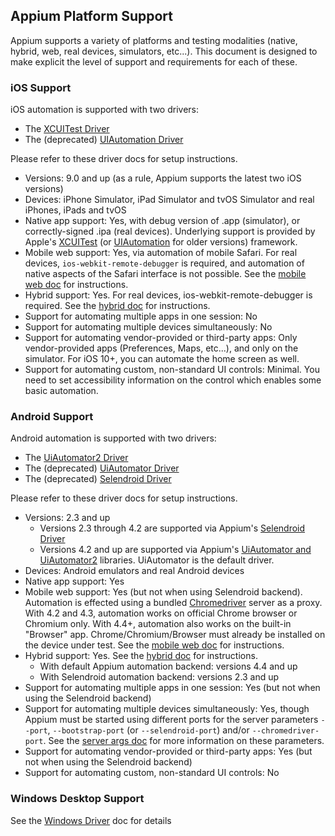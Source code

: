 ## Appium Platform Support

Appium supports a variety of platforms and testing modalities (native,
hybrid, web, real devices, simulators, etc...). This document is designed to
make explicit the level of support and requirements for each of these.

### iOS Support

iOS automation is supported with two drivers:

* The [XCUITest Driver](/docs/en/drivers/ios-xcuitest.md)
* The (deprecated) [UIAutomation Driver](/docs/en/drivers/ios-uiautomation.md)

Please refer to these driver docs for setup instructions.

* Versions: 9.0 and up (as a rule, Appium supports the latest two iOS versions)
* Devices: iPhone Simulator, iPad Simulator and tvOS Simulator and real iPhones, iPads and tvOS
* Native app support: Yes, with debug version of .app (simulator),
  or correctly-signed .ipa (real devices). Underlying support is provided by
  Apple's [XCUITest](https://developer.apple.com/reference/xctest) (or [UIAutomation](https://web.archive.org/web/20160904214108/https://developer.apple.com/library/ios/documentation/DeveloperTools/Reference/UIAutomationRef/) for older versions)
  framework.
* Mobile web support: Yes, via automation of mobile Safari. For real devices,
  `ios-webkit-remote-debugger` is required, and automation of native aspects of
  the Safari interface is not possible. See the [mobile web doc](/docs/en/writing-running-appium/web/mobile-web.md) for instructions.
* Hybrid support: Yes. For real devices, ios-webkit-remote-debugger is
  required. See the [hybrid doc](/docs/en/writing-running-appium/web/hybrid.md) for instructions.
* Support for automating multiple apps in one session: No
* Support for automating multiple devices simultaneously: No
* Support for automating vendor-provided or third-party apps: Only
  vendor-provided apps (Preferences, Maps, etc...), and only on the simulator. For iOS 10+, you can automate the home screen as well.
* Support for automating custom, non-standard UI controls: Minimal. You need to
  set accessibility information on the control which enables some basic
  automation.

### Android Support

Android automation is supported with two drivers:

* The [UiAutomator2 Driver](/docs/en/drivers/android-uiautomator2.md)
* The (deprecated) [UiAutomator Driver](/docs/en/drivers/android-uiautomator.md)
* The (deprecated) [Selendroid Driver](/docs/en/drivers/android-selendroid.md)

Please refer to these driver docs for setup instructions.

* Versions: 2.3 and up
  * Versions 2.3 through 4.2 are supported via Appium's [Selendroid Driver](/docs/en/drivers/android-selendroid.md)
  * Versions 4.2 and up are supported via Appium's [UiAutomator and UiAutomator2](http://developer.android.com/tools/testing-support-library/index.html#UIAutomator)
      libraries. UiAutomator is the default driver.
* Devices: Android emulators and real Android devices
* Native app support: Yes
* Mobile web support: Yes (but not when using Selendroid backend). Automation
  is effected using a bundled [Chromedriver](https://code.google.com/p/selenium/wiki/ChromeDriver)
  server as a proxy. With 4.2 and 4.3, automation works on official Chrome
  browser or Chromium only. With 4.4+, automation also works on the built-in
  "Browser" app. Chrome/Chromium/Browser must already be installed on the
  device under test. See the [mobile web doc](/docs/en/writing-running-appium/web/mobile-web.md) for instructions.
* Hybrid support: Yes. See the [hybrid doc](/docs/en/writing-running-appium/web/hybrid.md) for instructions.
  * With default Appium automation backend: versions 4.4 and up
  * With Selendroid automation backend: versions 2.3 and up
* Support for automating multiple apps in one session: Yes (but not when
  using the Selendroid backend)
* Support for automating multiple devices simultaneously: Yes,
  though Appium must be started using different ports for the server
   parameters `--port`, `--bootstrap-port` (or `--selendroid-port`) and/or
  `--chromedriver-port`. See the [server args doc](/docs/en/writing-running-appium/server-args.md) for more
  information on these parameters.
* Support for automating vendor-provided or third-party apps: Yes (but not
  when using the Selendroid backend)
* Support for automating custom, non-standard UI controls: No

### Windows Desktop Support

See the [Windows Driver](/docs/en/drivers/windows.md) doc for details
